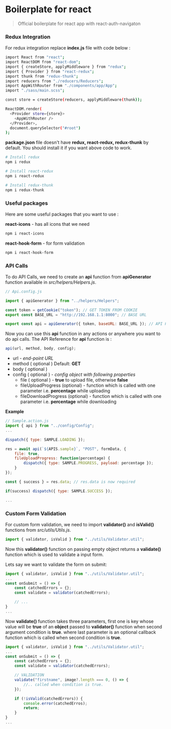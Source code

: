 # Boilerplate for react

> Official boilerplate for react app with react-auth-navigaton

### Redux Integration

For redux integration replace **index.js** file with code below :

```bash
import React from "react";
import ReactDOM from "react-dom";
import { createStore, applyMiddleware } from "redux";
import { Provider } from "react-redux";
import thunk from "redux-thunk";
import reducers from "./reducers/Reducers";
import AppWithRouter from "./components/app/App";
import "./sass/main.scss";

const store = createStore(reducers, applyMiddleware(thunk));

ReactDOM.render(
  <Provider store={store}>
  	<AppWithRouter />
  </Provider>,
  document.querySelector("#root")
);
```

**package.json** file doesn't have **redux, react-redux, redux-thunk** by default. You should install it if you want above code to work.

```bash
# Install redux
npm i redux

# Install react-redux
npm i react-redux

# Install redux-thunk
npm i redux-thunk
```

### Useful packages

Here are some useful packages that you want to use :

**react-icons** - has all icons that we need

```bash
npm i react-icons
```

**react-hook-form** - for form validation

```bash
npm i react-hook-form
```

### API Calls

To do API Calls, we need to create an **api** function from **apiGenerator** function available in _src/helpers/Helpers.js_.

```js
// Api.config.js

import { apiGenerator } from "../helpers/Helpers";

const token = getCookie("token"); // GET TOKEN FROM COOKIE
export const BASE_URL = "http://192.168.1.1:8000"; // BASE URL

export const api = apiGenerator({ token, baseURL: BASE_URL }); // API FUNCTION
```

Now you can use this **api** function in any actions or anywhere you want to do api calls. The API Reference for **api** function is :

```js
api(url, method, body, config);
```

- url - _end-point URL_
- method ( optional ) Default: **GET**
- body ( optional )
- config ( optional ) - _config object with following properties_
  - file ( optional ) - **true** to upload file, otherwise **false**
  - fileUploadProgress (optional) - function which is called with one parameter i.e. **percentage** while uploading
  - fileDownloadProgress (optional) - function which is called with one parameter i.e. **percentage** while downloading

**Example**

```js
// Sample.action.js
import { api } from "../config/Config";
...

dispatch({ type: SAMPLE.LOADING });

res = await api(`${APIS.sample}`, "POST", formData, {
    file: true,
    fileUploadProgress: function(percentage) {
        dispatch({ type: SAMPLE.PROGRESS, payload: percentage });
    }
});

const { success } = res.data; // res.data is now required

if(success) dispatch({ type: SAMPLE.SUCCESS });

...
```

### Custom Form Validation

For custom form validation, we need to import **validator()** and **isValid()** functions from _src/utils/Utils.js_.

```javascript
import { validator, isValid } from "../utils/Validator.util";
```

Now this **validator()** function on passing empty object returns a **validate()** function which is used to validate a input form.

Lets say we want to validate the form on submit:

```javascript
import { validator, isValid } from "../utils/Validator.util";
...
const onSubmit = () => {
    const catchedErrors = {};
    const validate = validator(catchedErrors);

    // ...
}
...
```

Now **validate()** function takes three parameters, first one is key whose value will be **true** of an **object** passed to **validator()** function when second argument condition is **true**. where last parameter is an optional callback function which is called when second condition is **true**.

```javascript
import { validator, isValid } from "../utils/Validator.util";
...
const onSubmit = () => {
    const catchedErrors = {};
    const validate = validator(catchedErrors);

    // VALIDATION
    validate("firstname", image?.length === 0, () => {
    	//.. called when condition is true.
    });

    if (!isValid(catchedErrors)) {
        console.error(catchedErros);
        return;
    }
}
...
```
